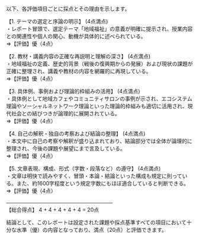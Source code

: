 以下、各評価項目ごとに採点とその理由を示します。

【1. テーマの選定と序論の明示】 (4点満点)  
・レポート冒頭で、選定テーマ「地域福祉」の意義が明確に提示され、授業内容との関連性や個人の関心、動機が具体的に述べられている。  
⇒【評価】優（4点）

【2. 教材・講義内容の正確な再説明と理解の深さ】 (4点満点)  
・地域福祉の定義、歴史的背景（戦後の復興期からの発展）および現状の課題が正確に整理され、講義や教材の内容を網羅的に再現している。  
⇒【評価】優（4点）

【3. 具体例、事例および理論的枠組みの活用】 (4点満点)  
・具体例として地域カフェやコミュニティサロンの事例が示され、エコシステム理論やソーシャルネットワーク理論といった理論的枠組みも適切に活用され、現代社会との結びつきが論理的に展開されている。  
⇒【評価】優（4点）

【4. 自己の解釈・独自の考察および結論の整理】 (4点満点)  
・本文中に自己の考察や解釈が盛り込まれており、結論部分では全体が論理的に整理され、今後の課題や展望にまで言及している。  
⇒【評価】優（4点）

【5. 文章表現、構成、形式（字数・段落など）の遵守】 (4点満点)  
・文章は明快で読みやすく、冒頭・本論・結論といった構成も規定に則っている。また、約1600字程度という規定字数にもほぼ適合していると判断できる。  
⇒【評価】優（4点）

─────────────────────────────  
【総合得点】 4 + 4 + 4 + 4 + 4 = 20点

結論として、このレポートは設定された課題や採点基準すべての項目において十分な水準（優）の内容となっており、満点（20点）と評価できます。